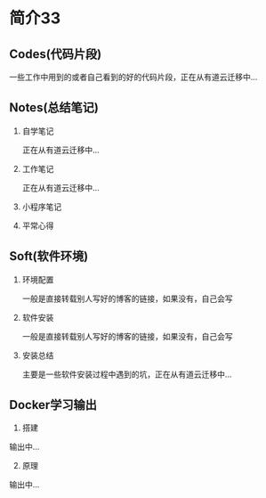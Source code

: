 # 简介33

## Codes(代码片段)

一些工作中用到的或者自己看到的好的代码片段，正在从有道云迁移中...

## Notes(总结笔记)

1. 自学笔记

    正在从有道云迁移中...

2. 工作笔记

    正在从有道云迁移中...

3. 小程序笔记

4. 平常心得

## Soft(软件环境)

1. 环境配置
    
    一般是直接转载别人写好的博客的链接，如果没有，自己会写

2. 软件安装
    
    一般是直接转载别人写好的博客的链接，如果没有，自己会写

3. 安装总结

    主要是一些软件安装过程中遇到的坑，正在从有道云迁移中...

## Docker学习输出

1. 搭建

输出中...

2. 原理

输出中...
